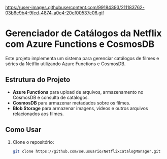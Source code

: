 https://user-images.githubusercontent.com/99184393/211183762-03b6e9b4-9fcd-4874-a0e4-20cf00537c06.gif

# Gerenciador de Catálogos da Netflix com Azure Functions e CosmosDB

Este projeto implementa um sistema para gerenciar catálogos de filmes e séries da Netflix utilizando Azure Functions e CosmosDB.

## Estrutura do Projeto

- **Azure Functions** para upload de arquivos, armazenamento no CosmosDB e consulta de catálogos.
- **CosmosDB** para armazenar metadados sobre os filmes.
- **Blob Storage** para armazenar imagens, vídeos e outros arquivos relacionados aos filmes.

## Como Usar

1. Clone o repositório:
   ```bash
   git clone https://github.com/seuusuario/NetflixCatalogManager.git
